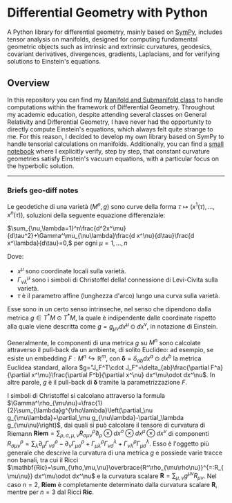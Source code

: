 # Differential Geometry with Python
A Python library for differential geometry, mainly based on [SymPy](https://github.com/sympy/sympy), includes tensor analysis on manifolds, designed for computing fundamental geometric objects such as intrinsic and extrinsic curvatures, geodesics, covariant derivatives, divergences, gradients, Laplacians, and for verifying solutions to Einstein's equations.

## Overview
In this repository you can find my [Manifold and Submanifold class](https://github.com/Joyboy0056/The-Geometric-Project/blob/main/geo_diff.py) to handle computations within the framework of Differential Geometry. Throughout my academic education, despite attending several classes on General Relativity and Differential Geometry, I have never had the opportunity to directly compute Einstein's equations, which always felt quite strange to me. For this reason, I decided to develop my own library based on SymPy to handle tensorial calculations on manifolds. Additionally, you can find a [small notebook](https://github.com/Joyboy0056/The-Geometric-Project/blob/main/hyperbolic_egs.ipynb) where I explicitly verify, step by step, that constant curvature geometries satisfy Einstein's vacuum equations, with a particular focus on the hyperbolic solution.

---

### Briefs geo-diff notes
Le geodetiche di una varietà $(M^n,g)$ sono curve della forma $\tau\mapsto\left(x^1(\tau),...,x^n(\tau)\right),$ soluzioni della seguente equazione differenziale:

$\sum_{\nu,\lambda=1}^n\frac{d^2x^\mu}{d\tau^2}+\Gamma^\mu_{\nu\lambda}\frac{d x^\nu}{d\tau}\frac{d x^\lambda}{d\tau}=0,$ per ogni $\mu=1,...,n$

Dove:

- $x^\mu$ sono coordinate locali sulla varietà.
- $\Gamma^\mu_{\nu\lambda}$ sono i simboli di Christoffel della! connessione di Levi-Civita sulla varietà.
- $\tau$ è il parametro affine (lunghezza d'arco) lungo una curva sulla varietà.

Esse sono in un certo senso intrinseche, nel senso che dipendono dalla metrica $g\in T^*M\odot T^*M$, la quale è indipendente dalle coordinate rispetto alla quale viene descritta come $g=g_{\mu\nu}dx^\mu\odot dx^\nu$, in notazione di Einstein.

Generalmente, le componenti di una metrica $g$ su $M^n$ sono calcolate attraverso il pull-back da un ambiente, di solito Euclideo: ad esempio, se esiste un embedding $F:M^n\hookrightarrow\mathbb{R}^m$, con $\mathbf{\delta}=\delta_{ab}dx^a\odot dx^b$ la metrica Euclidea standard, allora $g="J_F^T\cdot J_F"=\delta_{ab}\frac{\partial F^a}{\partial x^\mu}\frac{\partial F^b}{\partial x^\nu} dx^\mu\odot dx^\nu$. In altre parole, $g$ è il pull-back di $\mathbf{\delta}$ tramite la parametrizzazione $F$.

I simboli di Christoffel si calcolano attraverso la formula $\Gamma^\rho_{\mu\nu}=\frac{1}{2}\sum_{\lambda}g^{\rho\lambda}\left(\partial_\nu g_{\mu\lambda}+\partial_\mu g_{\nu\lambda}-\partial_\lambda g_{\mu\nu}\right)$, dai quali si può calcolare il tensore di curvatura di Riemann $\mathbf{Riem}=\sum_{\rho,\sigma,\mu,\nu}R^\rho_{\sigma\mu\nu}\partial_\rho\otimes dx^\sigma\otimes dx^\mu\otimes dx^\nu$ di componenti 
$R^\rho_{\sigma\mu\nu}=\sum_\lambda \partial_\mu\Gamma^\rho_{\nu\sigma}-\partial_\nu\Gamma^\rho_{\mu\sigma}+\Gamma^\rho_{\mu\lambda}\Gamma^\lambda_{\nu\sigma}+\Gamma^\rho_{\nu\lambda}\Gamma^\lambda_{\mu\sigma}$. Esso è l'oggetto più generale che descrive la curvatura di una metrica $g$ e possiede varie tracce non banali, tra cui il Ricci $\mathbf{Ric}=\sum_{\rho,\mu,\nu}\overbrace{R^\rho_{\mu\rho\nu}}^{=:R_{\mu\nu}} dx^\mu\odot dx^\nu$ e la curvatura scalare $\mathbf{R}=\sum_{\mu,\nu}g^{\mu\nu}R_{\mu\nu}$. Nel caso $n=2$, $\mathbf{Riem}$ è completamente determinato dalla curvatura scalare $\mathbf{R}$, mentre per $n=3$ dal Ricci $\mathbf{Ric}$.



